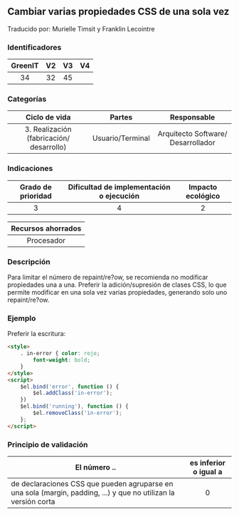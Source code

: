 ## Cambiar varias propiedades CSS de una sola vez
Traducido por: Murielle Timsit y Franklin Lecointre

### Identificadores

| GreenIT | V2  | V3 | V4  |
|:-------:|:----:|:----:|:----:|
|  34   | 32  | 45 | |

### Categorías

| Ciclo de vida | Partes | Responsable  |
|:---------:|:----:|:----:|
| 3. Realización (fabricación/ desarrollo) | Usuario/Terminal | Arquitecto Software/ Desarrollador |

### Indicaciones

| Grado de prioridad   | Dificultad de implementación o ejecución | Impacto ecológico   |
|:-------------------:|:-------------------------:|:---------------------:|
| 3 | 4 | 2 |

|Recursos ahorrados |
|:----------------------------------------------------------:|
| Procesador |

### Descripción

Para limitar el número de repaint/re?ow, se recomienda no modificar propiedades una a una.
Preferir la adición/supresión de clases CSS, lo que permite modificar en una sola vez varias propiedades, generando solo uno repaint/re?ow.

### Ejemplo

Preferir la escritura:
```html
<style>
	. in-error { color: rojo;
    	font-weight: bold;
	}
</style>
<script>
	$el.bind('error', function () {
    	$el.addClass('in-error');
	})
	$el.bind('running'), function () {
    	$el.removeClass('in-error');
	};
</script>
```

### Principio de validación

| El número ..   | es inferior o igual a   |  
|-------------------|:-------------------------:|
| de declaraciones CSS que pueden agruparse en una sola (margin, padding, ...) y que no utilizan la versión corta  | 0  |


